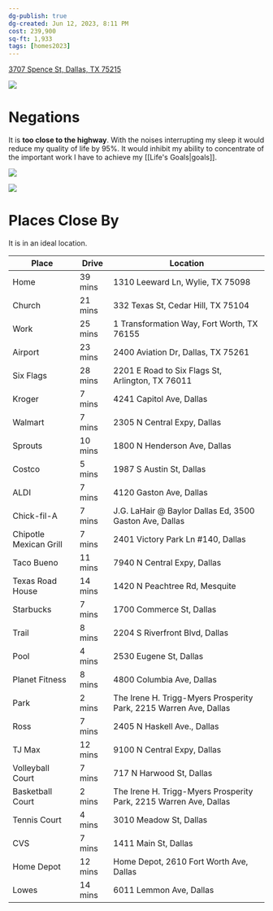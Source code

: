 ```yaml
---
dg-publish: true
dg-created: Jun 12, 2023, 8:11 PM
cost: 239,900
sq-ft: 1,933
tags: [homes2023]
---
```


[3707 Spence St, Dallas, TX 75215](https://www.homes.com/property/3707-spence-st-dallas-tx/y9t3qfcsjmt96/)

![](https://images.homes.com/listings/116/2966771423-318671051-original.jpg)

# Negations

It is **too close to the highway**. With the noises interrupting my sleep it would reduce my quality of life by 95%. It would inhibit my ability to concentrate of the important work I have to achieve my [[Life's Goals|goals]].

![](https://i.imgur.com/Oox8xqj.png)

![](https://i.imgur.com/hWdVI4V.png)


# Places Close By

It is in an ideal location.

| Place                  | Drive                                                                                                                                                                                                                 | Location                                                          |
|------------------------|-----------------------------------------------------------------------------------------------------------------------------------------------------------------------------------------------------------------------|-------------------------------------------------------------------|
| Home                   | 39 mins                                                                                                                                                                                                               | 1310 Leeward Ln, Wylie, TX 75098                                  |
| Church                 | 21 mins                                                                                                                                                                                                               | 332 Texas St, Cedar Hill, TX 75104                                |
| Work                   | 25 mins                                                                                                                                                                                                               | 1 Transformation Way, Fort Worth, TX 76155                        |
| Airport                | 23 mins                                                                                                                                                                                                               | 2400 Aviation Dr, Dallas, TX 75261                                |
| Six Flags              | 28 mins                                                                                                                                                                                                               | 2201 E Road to Six Flags St, Arlington, TX 76011                  |
| Kroger                 | 7 mins                                                                                                                                                                                                                | 4241 Capitol Ave, Dallas                                          |
| Walmart                | 7 mins                                                                                                                                                                                                                | 2305 N Central Expy, Dallas                                       |
| Sprouts                | 10 mins                                                                                                                                                                                                               | 1800 N Henderson Ave, Dallas                                      |
| Costco                 | 5 mins                                                                                                                                                                                                                | 1987 S Austin St, Dallas                                          |
| ALDI                   | 7 mins                                                                                                                                                                                                                | 4120 Gaston Ave, Dallas                                           |
| Chick-fil-A            | 7 mins                                                                                                                                                                                                                | J.G. LaHair @ Baylor Dallas Ed, 3500 Gaston Ave, Dallas           |
| Chipotle Mexican Grill | 7 mins  | 2401 Victory Park Ln #140, Dallas                                 |
| Taco Bueno             | 11 mins                                                                                                                                                                                                               | 7940 N Central Expy, Dallas                                       |
| Texas Road House       | 14 mins                                                                                                                                                                                                               | 1420 N Peachtree Rd, Mesquite                                     |
| Starbucks              | 7 mins                                                                                                                                                                                                                | 1700 Commerce St, Dallas                                          |
| Trail                  | 8 mins                                                                                                                                                                                                                | 2204 S Riverfront Blvd, Dallas                                    |
| Pool                   | 4 mins                                                                                                                                                                                                                | 2530 Eugene St, Dallas                                            |
| Planet Fitness         | 8 mins                                                                                                                                                                                                                | 4800 Columbia Ave, Dallas                                         |
| Park                   | 2 mins                                                                                                                                                                                                                | The Irene H. Trigg-Myers Prosperity Park, 2215 Warren Ave, Dallas |
| Ross                   | 7 mins                                                                                                                                                                                                                | 2405 N Haskell Ave., Dallas                                       |
| TJ Max                 | 12 mins                                                                                                                                                                                                               | 9100 N Central Expy, Dallas                                       |
| Volleyball Court       | 7 mins                                                                                                                                                                                                                | 717 N Harwood St, Dallas                                          |
| Basketball Court       | 2 mins                                                                                                                                                                                                                | The Irene H. Trigg-Myers Prosperity Park, 2215 Warren Ave, Dallas |
| Tennis Court           | 4 mins                                                                                                                                                                                                                | 3010 Meadow St, Dallas                                            |
| CVS                    | 7 mins                                                                                                                                                                                                                | 1411 Main St, Dallas                                              |
| Home Depot             | 12 mins                                                                                                                                                                                                               | Home Depot, 2610 Fort Worth Ave, Dallas                           |
| Lowes                  | 14 mins                                                                                                                                                                                                               | 6011 Lemmon Ave, Dallas                                           |
